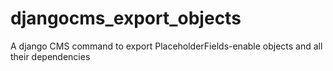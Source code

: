 djangocms_export_objects
========================

A django CMS command to export PlaceholderFields-enable objects and all their dependencies
